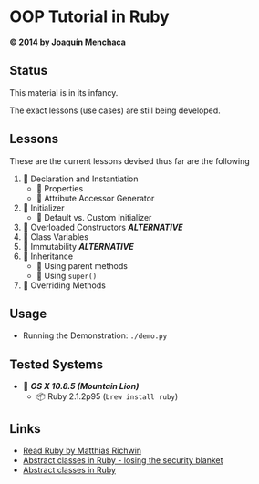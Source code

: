 # OOP Tutorial in Ruby
**© 2014 by Joaquín Menchaca**

## Status

This material is in its infancy.

The exact lessons (use cases) are still being developed.

## Lessons

These are the current lessons devised thus far are the following

 1. :green_book: Declaration and Instantiation
    * :page_facing_up: Properties
    * :page_facing_up: Attribute Accessor Generator
 2. :green_book: Initializer
    * :page_facing_up: Default vs. Custom Initializer
 3. :closed_book: Overloaded Constructors ***ALTERNATIVE***
 4. :green_book: Class Variables
 5. :closed_book: Immutability ***ALTERNATIVE***
 6. :green_book: Inheritance
    * :page_facing_up: Using parent methods
    * :page_facing_up: Using `super()`
 7. :green_book: Overriding Methods

## Usage

* Running the Demonstration: `./demo.py`

## Tested Systems

* :dvd: *__OS X 10.8.5 (Mountain Lion)__*
  * :package: Ruby 2.1.2p95 (`brew install ruby`)

## Links

* [Read Ruby by Matthias Richwin](http://readruby.io/)
* [Abstract classes in Ruby - losing the security blanket](http://yakhairsurplus.com/abstract-classes-ruby-losing-security-blanket/)
* [Abstract classes in Ruby](http://riccardotacconi.blogspot.com/2012/12/abstract-classes-in-ruby.html)
